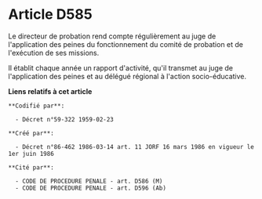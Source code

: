 # Article D585

Le directeur de probation rend compte régulièrement au juge de l'application des peines du fonctionnement du comité de
probation et de l'exécution de ses missions.

Il établit chaque année un rapport d'activité, qu'il transmet au juge de l'application des peines et au délégué régional à
l'action socio-éducative.

**Liens relatifs à cet article**

	**Codifié par**:

	  - Décret n°59-322 1959-02-23

	**Créé par**:

	  - Décret n°86-462 1986-03-14 art. 11 JORF 16 mars 1986 en vigueur le 1er juin 1986

	**Cité par**:

	  - CODE DE PROCEDURE PENALE - art. D586 (M)
	  - CODE DE PROCEDURE PENALE - art. D596 (Ab)

